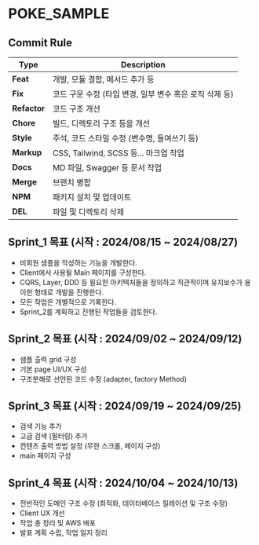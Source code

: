 # POKE_SAMPLE

## Commit Rule

| Type      | Description                                       |
|-----------|---------------------------------------------------|
| **Feat**  | 개발, 모듈 결합, 메서드 추가 등                   |
| **Fix**   | 코드 구문 수정 (타입 변경, 일부 변수 혹은 로직 삭제 등) |
| **Refactor** | 코드 구조 개선                                   |
| **Chore** | 빌드, 디렉토리 구조 등을 개선                      |
| **Style** | 주석, 코드 스타일 수정 (변수명, 들여쓰기 등)        |
| **Markup**| CSS, Tailwind, SCSS 등... 마크업 작업               |
| **Docs**  | MD 파일, Swagger 등 문서 작업                      |
| **Merge** | 브랜치 병합                                        |
| **NPM**   | 패키지 설치 및 업데이트                            |
| **DEL**   | 파일 및 디렉토리 삭제                              |





## Sprint_1 목표 (시작 : 2024/08/15 ~ 2024/08/27)

- 비회원 샘플을 작성하는 기능을 개발한다. 
- Client에서 사용될 Main 페이지를 구성한다. 
- CQRS, Layer, DDD 등 필요한 아키텍처들을 정의하고 직관적이며 유지보수가 용이한 형태로 개발을 진행한다. 
- 모든 작업은 개별적으로 기록한다. 
- Sprint_2를 계획하고 진행된 작업들을 검토한다.


## Sprint_2 목표 (시작 : 2024/09/02 ~ 2024/09/12)

- 샘플 출력 grid 구성
- 기본 page UI/UX 구성
- 구조분해로 선언된 코드 수정 (adapter, factory Method)


## Sprint_3 목표 (시작 : 2024/09/19 ~ 2024/09/25)

- 검색 기능 추가
- 고급 검색 (필터링) 추가
- 컨텐츠 출력 방법 설정 (무한 스크롤, 페이지 구성)
- main 페이지 구성


## Sprint_4 목표 (시작 : 2024/10/04 ~ 2024/10/13)

- 전반적인 도메인 구조 수정 (최적화, 데이터베이스 릴레이션 및 구조 수정)
- Client UX 개선
- 작업 총 정리 및 AWS 배포
- 발표 계획 수립, 작업 일지 정리
